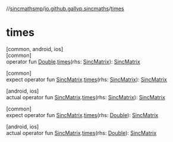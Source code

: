 //[sincmathsmp](../../index.md)/[io.github.gallvp.sincmaths](index.md)/[times](times.md)

# times

[common, android, ios]\
[common]\
operator fun [Double](https://kotlinlang.org/api/latest/jvm/stdlib/kotlin/-double/index.html).[times](times.md)(rhs: [SincMatrix](-sinc-matrix/index.md)): [SincMatrix](-sinc-matrix/index.md)

[common]\
expect operator fun [SincMatrix](-sinc-matrix/index.md).[times](times.md)(rhs: [SincMatrix](-sinc-matrix/index.md)): [SincMatrix](-sinc-matrix/index.md)

[android, ios]\
actual operator fun [SincMatrix](-sinc-matrix/index.md).[times](times.md)(rhs: [SincMatrix](-sinc-matrix/index.md)): [SincMatrix](-sinc-matrix/index.md)

[common]\
expect operator fun [SincMatrix](-sinc-matrix/index.md).[times](times.md)(rhs: [Double](https://kotlinlang.org/api/latest/jvm/stdlib/kotlin/-double/index.html)): [SincMatrix](-sinc-matrix/index.md)

[android, ios]\
actual operator fun [SincMatrix](-sinc-matrix/index.md).[times](times.md)(rhs: [Double](https://kotlinlang.org/api/latest/jvm/stdlib/kotlin/-double/index.html)): [SincMatrix](-sinc-matrix/index.md)
